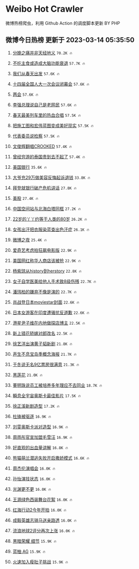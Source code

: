 # Weibo Hot Crawler 



微博热榜爬虫，利用 Github Action 的调度脚本更新 BY PHP 


## 微博今日热榜 更新于 2023-03-14 05:35:50 
1. [分娩之痛并非天经地义](https://s.weibo.com/weibo?q=%23%E5%88%86%E5%A8%A9%E4%B9%8B%E7%97%9B%E5%B9%B6%E9%9D%9E%E5%A4%A9%E7%BB%8F%E5%9C%B0%E4%B9%89%23&t=31&band_rank=1&Refer=top) `70.2K 🔥` 

1. [不吃主食或造成大脑功能衰退](https://s.weibo.com/weibo?q=%23%E4%B8%8D%E5%90%83%E4%B8%BB%E9%A3%9F%E6%88%96%E9%80%A0%E6%88%90%E5%A4%A7%E8%84%91%E5%8A%9F%E8%83%BD%E8%A1%B0%E9%80%80%23&t=31&band_rank=2&Refer=top) `57.7K 🔥` 

1. [我们从春天出发](https://s.weibo.com/weibo?q=%23%E6%88%91%E4%BB%AC%E4%BB%8E%E6%98%A5%E5%A4%A9%E5%87%BA%E5%8F%91%23&t=31&band_rank=3&Refer=top) `57.6K 🔥` 

1. [十四届全国人大一次会议闭幕会](https://s.weibo.com/weibo?q=%23%E5%8D%81%E5%9B%9B%E5%B1%8A%E5%85%A8%E5%9B%BD%E4%BA%BA%E5%A4%A7%E4%B8%80%E6%AC%A1%E4%BC%9A%E8%AE%AE%E9%97%AD%E5%B9%95%E4%BC%9A%23&t=31&band_rank=4&Refer=top) `57.6K 🔥` 

1. [两会](https://s.weibo.com/weibo?q=%23%E4%B8%A4%E4%BC%9A%23&t=31&band_rank=5&Refer=top) `57.6K 🔥` 

1. [李强总理说自己是老网民](https://s.weibo.com/weibo?q=%23%E6%9D%8E%E5%BC%BA%E6%80%BB%E7%90%86%E8%AF%B4%E8%87%AA%E5%B7%B1%E6%98%AF%E8%80%81%E7%BD%91%E6%B0%91%23&t=31&band_rank=6&Refer=top) `57.6K 🔥` 

1. [春天最美列车里的热血合唱](https://s.weibo.com/weibo?q=%23%E6%98%A5%E5%A4%A9%E6%9C%80%E7%BE%8E%E5%88%97%E8%BD%A6%E9%87%8C%E7%9A%84%E7%83%AD%E8%A1%80%E5%90%88%E5%94%B1%23&t=31&band_rank=7&Refer=top) `57.5K 🔥` 

1. [把施工图和宏伟蓝图变成美好现实](https://s.weibo.com/weibo?q=%23%E6%8A%8A%E6%96%BD%E5%B7%A5%E5%9B%BE%E5%92%8C%E5%AE%8F%E4%BC%9F%E8%93%9D%E5%9B%BE%E5%8F%98%E6%88%90%E7%BE%8E%E5%A5%BD%E7%8E%B0%E5%AE%9E%23&t=31&band_rank=8&Refer=top) `57.5K 🔥` 

1. [代表委员说检察](https://s.weibo.com/weibo?q=%23%E4%BB%A3%E8%A1%A8%E5%A7%94%E5%91%98%E8%AF%B4%E6%A3%80%E5%AF%9F%23&t=31&band_rank=9&Refer=top) `57.5K 🔥` 

1. [文俊辉翻唱CROOKED](https://s.weibo.com/weibo?q=%23%E6%96%87%E4%BF%8A%E8%BE%89%E7%BF%BB%E5%94%B1CROOKED%23&t=31&band_rank=10&Refer=top) `57.4K 🔥` 

1. [曾经穷游的泰国贵到去不起了](https://s.weibo.com/weibo?q=%23%E6%9B%BE%E7%BB%8F%E7%A9%B7%E6%B8%B8%E7%9A%84%E6%B3%B0%E5%9B%BD%E8%B4%B5%E5%88%B0%E5%8E%BB%E4%B8%8D%E8%B5%B7%E4%BA%86%23&t=31&band_rank=11&Refer=top) `57.4K 🔥` 

1. [美国银行](https://s.weibo.com/weibo?q=%E7%BE%8E%E5%9B%BD%E9%93%B6%E8%A1%8C&t=31&band_rank=12&Refer=top) `35.6K 🔥` 

1. [大爷充29万做美容反悔起诉退钱](https://s.weibo.com/weibo?q=%23%E5%A4%A7%E7%88%B7%E5%85%8529%E4%B8%87%E5%81%9A%E7%BE%8E%E5%AE%B9%E5%8F%8D%E6%82%94%E8%B5%B7%E8%AF%89%E9%80%80%E9%92%B1%23&t=31&band_rank=13&Refer=top) `33.8K 🔥` 

1. [拜登就银行破产危机讲话](https://s.weibo.com/weibo?q=%23%E6%8B%9C%E7%99%BB%E5%B0%B1%E9%93%B6%E8%A1%8C%E7%A0%B4%E4%BA%A7%E5%8D%B1%E6%9C%BA%E8%AE%B2%E8%AF%9D%23&t=31&band_rank=14&Refer=top) `27.8K 🔥` 

1. [美股](https://s.weibo.com/weibo?q=%E7%BE%8E%E8%82%A1&t=31&band_rank=15&Refer=top) `27.4K 🔥` 

1. [中国空间站与北海白塔同框](https://s.weibo.com/weibo?q=%23%E4%B8%AD%E5%9B%BD%E7%A9%BA%E9%97%B4%E7%AB%99%E4%B8%8E%E5%8C%97%E6%B5%B7%E7%99%BD%E5%A1%94%E5%90%8C%E6%A1%86%23&t=31&band_rank=16&Refer=top) `27.2K 🔥` 

1. [22岁的丫丫约等于人类的80岁](https://s.weibo.com/weibo?q=%2322%E5%B2%81%E7%9A%84%E4%B8%AB%E4%B8%AB%E7%BA%A6%E7%AD%89%E4%BA%8E%E4%BA%BA%E7%B1%BB%E7%9A%8480%E5%B2%81%23&t=31&band_rank=17&Refer=top) `26.2K 🔥` 

1. [女孩出汗把衣服染蓝查出色汗症](https://s.weibo.com/weibo?q=%23%E5%A5%B3%E5%AD%A9%E5%87%BA%E6%B1%97%E6%8A%8A%E8%A1%A3%E6%9C%8D%E6%9F%93%E8%93%9D%E6%9F%A5%E5%87%BA%E8%89%B2%E6%B1%97%E7%97%87%23&t=31&band_rank=18&Refer=top) `26.1K 🔥` 

1. [微博之夜](https://s.weibo.com/weibo?q=%E5%BE%AE%E5%8D%9A%E4%B9%8B%E5%A4%9C&t=31&band_rank=19&Refer=top) `25.4K 🔥` 

1. [爱奇艺考虑拍狂飙电影版](https://s.weibo.com/weibo?q=%23%E7%88%B1%E5%A5%87%E8%89%BA%E8%80%83%E8%99%91%E6%8B%8D%E7%8B%82%E9%A3%99%E7%94%B5%E5%BD%B1%E7%89%88%23&t=31&band_rank=20&Refer=top) `22.9K 🔥` 

1. [美国网红称华人商店该被抢](https://s.weibo.com/weibo?q=%23%E7%BE%8E%E5%9B%BD%E7%BD%91%E7%BA%A2%E7%A7%B0%E5%8D%8E%E4%BA%BA%E5%95%86%E5%BA%97%E8%AF%A5%E8%A2%AB%E6%8A%A2%23&t=31&band_rank=21&Refer=top) `22.9K 🔥` 

1. [杨紫琼从history到herstory](https://s.weibo.com/weibo?q=%23%E6%9D%A8%E7%B4%AB%E7%90%BC%E4%BB%8Ehistory%E5%88%B0herstory%23&t=31&band_rank=22&Refer=top) `22.8K 🔥` 

1. [女子自学医美给他人手术致8级伤残](https://s.weibo.com/weibo?q=%23%E5%A5%B3%E5%AD%90%E8%87%AA%E5%AD%A6%E5%8C%BB%E7%BE%8E%E7%BB%99%E4%BB%96%E4%BA%BA%E6%89%8B%E6%9C%AF%E8%87%B48%E7%BA%A7%E4%BC%A4%E6%AE%8B%23&t=31&band_rank=23&Refer=top) `22.7K 🔥` 

1. [潘玮柏的嫌弃不像是演的](https://s.weibo.com/weibo?q=%23%E6%BD%98%E7%8E%AE%E6%9F%8F%E7%9A%84%E5%AB%8C%E5%BC%83%E4%B8%8D%E5%83%8F%E6%98%AF%E6%BC%94%E7%9A%84%23&t=31&band_rank=24&Refer=top) `22.7K 🔥` 

1. [肖战登日本moviestar封面](https://s.weibo.com/weibo?q=%23%E8%82%96%E6%88%98%E7%99%BB%E6%97%A5%E6%9C%ACmoviestar%E5%B0%81%E9%9D%A2%23&t=31&band_rank=25&Refer=top) `22.6K 🔥` 

1. [日本女游客在印度遭骚扰反道歉](https://s.weibo.com/weibo?q=%23%E6%97%A5%E6%9C%AC%E5%A5%B3%E6%B8%B8%E5%AE%A2%E5%9C%A8%E5%8D%B0%E5%BA%A6%E9%81%AD%E9%AA%9A%E6%89%B0%E5%8F%8D%E9%81%93%E6%AD%89%23&t=31&band_rank=26&Refer=top) `22.6K 🔥` 

1. [港星尹子维在内地做探店博主](https://s.weibo.com/weibo?q=%23%E6%B8%AF%E6%98%9F%E5%B0%B9%E5%AD%90%E7%BB%B4%E5%9C%A8%E5%86%85%E5%9C%B0%E5%81%9A%E6%8E%A2%E5%BA%97%E5%8D%9A%E4%B8%BB%23&t=31&band_rank=27&Refer=top) `22.5K 🔥` 

1. [新上错花轿嫁对郎改名](https://s.weibo.com/weibo?q=%23%E6%96%B0%E4%B8%8A%E9%94%99%E8%8A%B1%E8%BD%BF%E5%AB%81%E5%AF%B9%E9%83%8E%E6%94%B9%E5%90%8D%23&t=31&band_rank=28&Refer=top) `22.5K 🔥` 

1. [徐艺洋出演黄子韬新剧](https://s.weibo.com/weibo?q=%23%E5%BE%90%E8%89%BA%E6%B4%8B%E5%87%BA%E6%BC%94%E9%BB%84%E5%AD%90%E9%9F%AC%E6%96%B0%E5%89%A7%23&t=31&band_rank=29&Refer=top) `21.8K 🔥` 

1. [声生不息宝岛季概念海报](https://s.weibo.com/weibo?q=%23%E5%A3%B0%E7%94%9F%E4%B8%8D%E6%81%AF%E5%AE%9D%E5%B2%9B%E5%AD%A3%E6%A6%82%E5%BF%B5%E6%B5%B7%E6%8A%A5%23&t=31&band_rank=30&Refer=top) `21.7K 🔥` 

1. [于冬说无名9亿票房很满意](https://s.weibo.com/weibo?q=%23%E4%BA%8E%E5%86%AC%E8%AF%B4%E6%97%A0%E5%90%8D9%E4%BA%BF%E7%A5%A8%E6%88%BF%E5%BE%88%E6%BB%A1%E6%84%8F%23&t=31&band_rank=31&Refer=top) `21.3K 🔥` 

1. [黑莲花](https://s.weibo.com/weibo?q=%E9%BB%91%E8%8E%B2%E8%8A%B1&t=31&band_rank=32&Refer=top) `21.0K 🔥` 

1. [董明珠说员工被培养多年理应不去同业](https://s.weibo.com/weibo?q=%23%E8%91%A3%E6%98%8E%E7%8F%A0%E8%AF%B4%E5%91%98%E5%B7%A5%E8%A2%AB%E5%9F%B9%E5%85%BB%E5%A4%9A%E5%B9%B4%E7%90%86%E5%BA%94%E4%B8%8D%E5%8E%BB%E5%90%8C%E4%B8%9A%23&t=31&band_rank=33&Refer=top) `18.7K 🔥` 

1. [瞬息全宇宙奥斯卡最佳影片](https://s.weibo.com/weibo?q=%23%E7%9E%AC%E6%81%AF%E5%85%A8%E5%AE%87%E5%AE%99%E5%A5%A5%E6%96%AF%E5%8D%A1%E6%9C%80%E4%BD%B3%E5%BD%B1%E7%89%87%23&t=31&band_rank=34&Refer=top) `17.5K 🔥` 

1. [徐正溪新剧造型](https://s.weibo.com/weibo?q=%23%E5%BE%90%E6%AD%A3%E6%BA%AA%E6%96%B0%E5%89%A7%E9%80%A0%E5%9E%8B%23&t=31&band_rank=35&Refer=top) `17.2K 🔥` 

1. [杜锋被驱逐](https://s.weibo.com/weibo?q=%23%E6%9D%9C%E9%94%8B%E8%A2%AB%E9%A9%B1%E9%80%90%23&t=31&band_rank=36&Refer=top) `16.9K 🔥` 

1. [刘雯奥斯卡派对造型](https://s.weibo.com/weibo?q=%23%E5%88%98%E9%9B%AF%E5%A5%A5%E6%96%AF%E5%8D%A1%E6%B4%BE%E5%AF%B9%E9%80%A0%E5%9E%8B%23&t=31&band_rank=37&Refer=top) `16.9K 🔥` 

1. [周雨彤官宣加盟毛雪汪](https://s.weibo.com/weibo?q=%23%E5%91%A8%E9%9B%A8%E5%BD%A4%E5%AE%98%E5%AE%A3%E5%8A%A0%E7%9B%9F%E6%AF%9B%E9%9B%AA%E6%B1%AA%23&t=31&band_rank=38&Refer=top) `16.9K 🔥` 

1. [好直观的出血量讲解](https://s.weibo.com/weibo?q=%23%E5%A5%BD%E7%9B%B4%E8%A7%82%E7%9A%84%E5%87%BA%E8%A1%80%E9%87%8F%E8%AE%B2%E8%A7%A3%23&t=31&band_rank=39&Refer=top) `16.8K 🔥` 

1. [熊猫萌兰潜逃失败开启撒娇模式](https://s.weibo.com/weibo?q=%23%E7%86%8A%E7%8C%AB%E8%90%8C%E5%85%B0%E6%BD%9C%E9%80%83%E5%A4%B1%E8%B4%A5%E5%BC%80%E5%90%AF%E6%92%92%E5%A8%87%E6%A8%A1%E5%BC%8F%23&t=31&band_rank=40&Refer=top) `16.6K 🔥` 

1. [周杰伦演唱会](https://s.weibo.com/weibo?q=%23%E5%91%A8%E6%9D%B0%E4%BC%A6%E6%BC%94%E5%94%B1%E4%BC%9A%23&t=31&band_rank=41&Refer=top) `16.0K 🔥` 

1. [孙怡演技状态](https://s.weibo.com/weibo?q=%23%E5%AD%99%E6%80%A1%E6%BC%94%E6%8A%80%E7%8A%B6%E6%80%81%23&t=31&band_rank=42&Refer=top) `16.0K 🔥` 

1. [光渊更不更](https://s.weibo.com/weibo?q=%E5%85%89%E6%B8%8A%E6%9B%B4%E4%B8%8D%E6%9B%B4&t=31&band_rank=43&Refer=top) `16.0K 🔥` 

1. [王源绿色西装舞台花絮](https://s.weibo.com/weibo?q=%23%E7%8E%8B%E6%BA%90%E7%BB%BF%E8%89%B2%E8%A5%BF%E8%A3%85%E8%88%9E%E5%8F%B0%E8%8A%B1%E7%B5%AE%23&t=31&band_rank=44&Refer=top) `16.0K 🔥` 

1. [红海行动2今年开拍](https://s.weibo.com/weibo?q=%23%E7%BA%A2%E6%B5%B7%E8%A1%8C%E5%8A%A82%E4%BB%8A%E5%B9%B4%E5%BC%80%E6%8B%8D%23&t=31&band_rank=45&Refer=top) `16.0K 🔥` 

1. [成毅英雄志骑马送亲路透](https://s.weibo.com/weibo?q=%23%E6%88%90%E6%AF%85%E8%8B%B1%E9%9B%84%E5%BF%97%E9%AA%91%E9%A9%AC%E9%80%81%E4%BA%B2%E8%B7%AF%E9%80%8F%23&t=31&band_rank=46&Refer=top) `16.0K 🔥` 

1. [流浪地球2评分再次上涨](https://s.weibo.com/weibo?q=%23%E6%B5%81%E6%B5%AA%E5%9C%B0%E7%90%832%E8%AF%84%E5%88%86%E5%86%8D%E6%AC%A1%E4%B8%8A%E6%B6%A8%23&t=31&band_rank=47&Refer=top) `16.0K 🔥` 

1. [黑暗荣耀 细节](https://s.weibo.com/weibo?q=%E9%BB%91%E6%9A%97%E8%8D%A3%E8%80%80%20%E7%BB%86%E8%8A%82&t=31&band_rank=48&Refer=top) `15.9K 🔥` 

1. [蓝柚 AG](https://s.weibo.com/weibo?q=%E8%93%9D%E6%9F%9A%20AG&t=31&band_rank=49&Refer=top) `15.9K 🔥` 

1. [火速加入瘦肚子挑战](https://s.weibo.com/weibo?q=%23%E7%81%AB%E9%80%9F%E5%8A%A0%E5%85%A5%E7%98%A6%E8%82%9A%E5%AD%90%E6%8C%91%E6%88%98%23&t=31&band_rank=50&Refer=top) `15.9K 🔥` 

